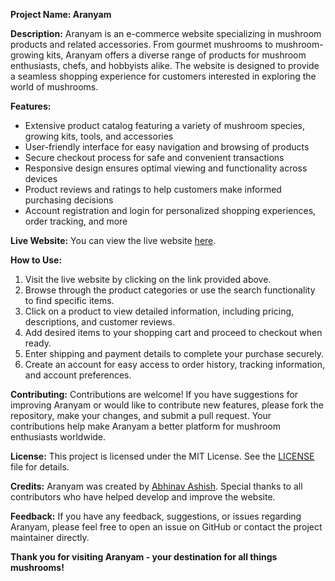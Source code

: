 **Project Name: Aranyam**

**Description:**
Aranyam is an e-commerce website specializing in mushroom products and related accessories. From gourmet mushrooms to mushroom-growing kits, Aranyam offers a diverse range of products for mushroom enthusiasts, chefs, and hobbyists alike. The website is designed to provide a seamless shopping experience for customers interested in exploring the world of mushrooms.

**Features:**
- Extensive product catalog featuring a variety of mushroom species, growing kits, tools, and accessories
- User-friendly interface for easy navigation and browsing of products
- Secure checkout process for safe and convenient transactions
- Responsive design ensures optimal viewing and functionality across devices
- Product reviews and ratings to help customers make informed purchasing decisions
- Account registration and login for personalized shopping experiences, order tracking, and more

**Live Website:**
You can view the live website [here](https://abhinavashish441.github.io/Aranyam/index.html).

**How to Use:**
1. Visit the live website by clicking on the link provided above.
2. Browse through the product categories or use the search functionality to find specific items.
3. Click on a product to view detailed information, including pricing, descriptions, and customer reviews.
4. Add desired items to your shopping cart and proceed to checkout when ready.
5. Enter shipping and payment details to complete your purchase securely.
6. Create an account for easy access to order history, tracking information, and account preferences.

**Contributing:**
Contributions are welcome! If you have suggestions for improving Aranyam or would like to contribute new features, please fork the repository, make your changes, and submit a pull request. Your contributions help make Aranyam a better platform for mushroom enthusiasts worldwide.

**License:**
This project is licensed under the MIT License. See the [LICENSE](LICENSE) file for details.

**Credits:**
Aranyam was created by [Abhinav Ashish](https://github.com/abhinavashish441). Special thanks to all contributors who have helped develop and improve the website.

**Feedback:**
If you have any feedback, suggestions, or issues regarding Aranyam, please feel free to open an issue on GitHub or contact the project maintainer directly.

**Thank you for visiting Aranyam - your destination for all things mushrooms!**
